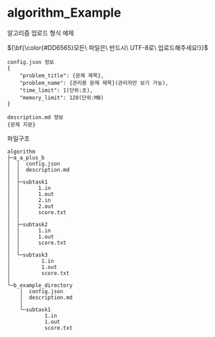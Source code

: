 # algorithm_Example
알고리즘 업로드 형식 예제
<br>
<p>${\bf{\color{#DD6565}모든\ 파일은\ 반드시\ UTF-8로\ 업로드해주세요!}}$</p>

```
config.json 정보
{
    "problem_title": {문제 제목},
    "problem_name": {관리용 문제 제목}(관리자만 보기 가능),
    "time_limit": 1(단위:초),
    "memory_limit": 128(단위:MB)
}

description.md 정보
{문제 지문}
```

파일구조
```
algorithm
├─a_a_plus_b
│  │  config.json
│  │  description.md
│  │  
│  ├─subtask1
│  │      1.in
│  │      1.out
│  │      2.in
│  │      2.out
│  │      score.txt
│  │      
│  ├─subtask2
│  │      1.in
│  │      1.out
│  │      score.txt
│  │      
│  └─subtask3
│          1.in
│          1.out
│          score.txt
│          
└─b_example_directory
    │  config.json
    │  description.md
    │  
    └─subtask1
            1.in
            1.out
            score.txt
```
